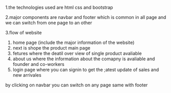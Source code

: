 1.the technologies used are 
html css and bootstrap 


2.major components are navbar and footer which is common in all page and we can switch from one page to an other 

3.flow of website 
  1. home page  (include the major information of the website)
  2. next is shope the product main page 
  3. fetures where the deatil over view of single product avaliable 
  4. about us where the information about the comapny is avaliable  and founder and co-workers 
  5. login page where you can signin to get the ;atest update of sales and new arrivales 

by clicking on navbar you can switch on any page same with footer   